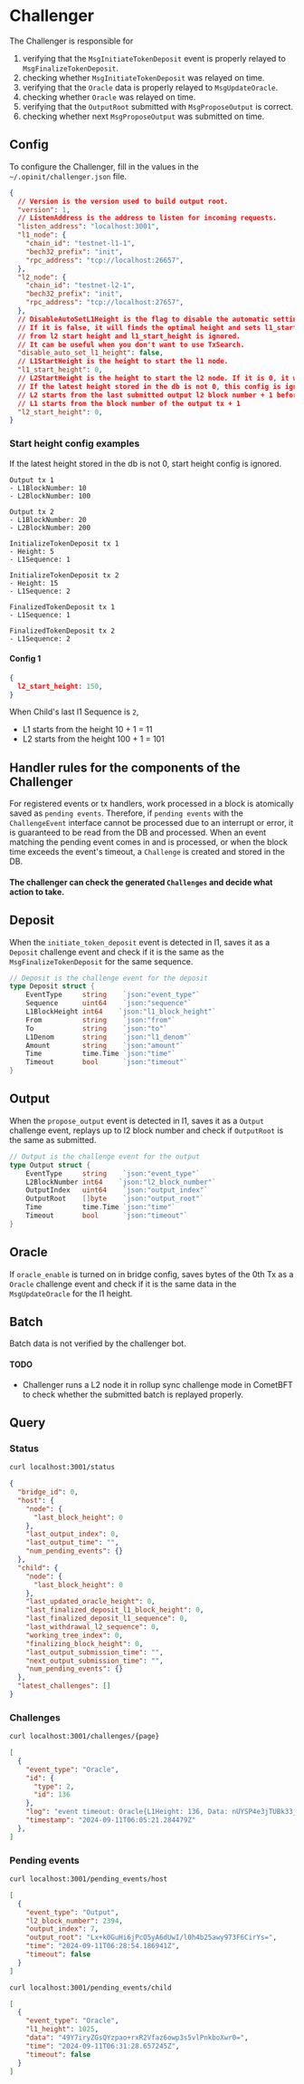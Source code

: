 # Challenger

The Challenger is responsible for 
1. verifying that the `MsgInitiateTokenDeposit` event is properly relayed to `MsgFinalizeTokenDeposit`.
2. checking whether `MsgInitiateTokenDeposit` was relayed on time.
3. verifying that the `Oracle` data is properly relayed to `MsgUpdateOracle`.
4. checking whether `Oracle` was relayed on time.
5. verifying that the `OutputRoot` submitted with `MsgProposeOutput` is correct.
6. checking whether next `MsgProposeOutput` was submitted on time.

## Config

To configure the Challenger, fill in the values in the `~/.opinit/challenger.json` file.

```json
{
  // Version is the version used to build output root.
  "version": 1,
  // ListenAddress is the address to listen for incoming requests.
  "listen_address": "localhost:3001",
  "l1_node": {
    "chain_id": "testnet-l1-1",
    "bech32_prefix": "init",
    "rpc_address": "tcp://localhost:26657",
  },
  "l2_node": {
    "chain_id": "testnet-l2-1",
    "bech32_prefix": "init",
    "rpc_address": "tcp://localhost:27657",
  },
  // DisableAutoSetL1Height is the flag to disable the automatic setting of the l1 height.
  // If it is false, it will finds the optimal height and sets l1_start_height automatically
  // from l2 start height and l1_start_height is ignored.
  // It can be useful when you don't want to use TxSearch.
  "disable_auto_set_l1_height": false,
  // L1StartHeight is the height to start the l1 node.
  "l1_start_height": 0,
  // L2StartHeight is the height to start the l2 node. If it is 0, it will start from the latest height.
  // If the latest height stored in the db is not 0, this config is ignored.
  // L2 starts from the last submitted output l2 block number + 1 before L2StartHeight.
  // L1 starts from the block number of the output tx + 1
  "l2_start_height": 0,
}
```

### Start height config examples
If the latest height stored in the db is not 0, start height config is ignored.

```
Output tx 1 
- L1BlockNumber: 10
- L2BlockNumber: 100

Output tx 2
- L1BlockNumber: 20
- L2BlockNumber: 200

InitializeTokenDeposit tx 1
- Height: 5
- L1Sequence: 1

InitializeTokenDeposit tx 2
- Height: 15
- L1Sequence: 2

FinalizedTokenDeposit tx 1
- L1Sequence: 1

FinalizedTokenDeposit tx 2
- L1Sequence: 2
```

#### Config 1
```json
{
  l2_start_height: 150, 
}
```
When Child's last l1 Sequence is `2`,
- L1 starts from the height 10 + 1 = 11
- L2 starts from the height 100 + 1 = 101


## Handler rules for the components of the Challenger
For registered events or tx handlers, work processed in a block is atomically saved as `pending events`. Therefore, if `pending events` with the `ChallengeEvent` interface cannot be processed due to an interrupt or error, it is guaranteed to be read from the DB and processed. When an event matching the pending event comes in and is processed, or when the block time exceeds the event's timeout, a `Challenge` is created and stored in the DB. 
#### The challenger can check the generated `Challenges` and decide what action to take.

## Deposit
When the `initiate_token_deposit` event is detected in l1, saves it as a `Deposit` challenge event and check if it is the same as the `MsgFinalizeTokenDeposit` for the same sequence.
```go
// Deposit is the challenge event for the deposit
type Deposit struct {
	EventType     string    `json:"event_type"`
	Sequence      uint64    `json:"sequence"`
	L1BlockHeight int64    `json:"l1_block_height"`
	From          string    `json:"from"`
	To            string    `json:"to"`
	L1Denom       string    `json:"l1_denom"`
	Amount        string    `json:"amount"`
	Time          time.Time `json:"time"`
	Timeout       bool      `json:"timeout"`
}
```

## Output
When the `propose_output` event is detected in l1, saves it as a `Output` challenge event, replays up to l2 block number and check if `OutputRoot` is the same as submitted.
```go
// Output is the challenge event for the output
type Output struct {
	EventType     string    `json:"event_type"`
	L2BlockNumber int64    `json:"l2_block_number"`
	OutputIndex   uint64    `json:"output_index"`
	OutputRoot    []byte    `json:"output_root"`
	Time          time.Time `json:"time"`
	Timeout       bool      `json:"timeout"`
}
```

## Oracle
If `oracle_enable` is turned on in bridge config, saves bytes of the 0th Tx as a `Oracle` challenge event and check if it is the same data in the `MsgUpdateOracle` for the l1 height.

## Batch
Batch data is not verified by the challenger bot. 
#### TODO
* Challenger runs a L2 node it in rollup sync challenge mode in CometBFT to check whether the submitted batch is replayed properly.

## Query

### Status
```bash
curl localhost:3001/status
```

```json
{
  "bridge_id": 0,
  "host": {
    "node": {
      "last_block_height": 0
    },
    "last_output_index": 0,
    "last_output_time": "",
    "num_pending_events": {}
  },
  "child": {
    "node": {
      "last_block_height": 0
    },
    "last_updated_oracle_height": 0,
    "last_finalized_deposit_l1_block_height": 0,
    "last_finalized_deposit_l1_sequence": 0,
    "last_withdrawal_l2_sequence": 0,
    "working_tree_index": 0,
    "finalizing_block_height": 0,
    "last_output_submission_time": "",
    "next_output_submission_time": "",
    "num_pending_events": {}
  },
  "latest_challenges": []
}
```

### Challenges
```bash
curl localhost:3001/challenges/{page}
```

```json
[
  {
    "event_type": "Oracle",
    "id": {
      "type": 2,
      "id": 136
    },
    "log": "event timeout: Oracle{L1Height: 136, Data: nUYSP4e3jTUBk33jFSYuWW28U+uTO+g3IO5/iZfbDTo, Time: 2024-09-11 06:01:21.257012 +0000 UTC}",
    "timestamp": "2024-09-11T06:05:21.284479Z"
  },
]
```

### Pending events
```bash
curl localhost:3001/pending_events/host
```

```json
[
  {
    "event_type": "Output",
    "l2_block_number": 2394,
    "output_index": 7,
    "output_root": "Lx+k0GuHi6jPcO5yA6dUwI/l0h4b25awy973F6CirYs=",
    "time": "2024-09-11T06:28:54.186941Z",
    "timeout": false
  }
]
```

```bash
curl localhost:3001/pending_events/child
```

```json
[
  {
    "event_type": "Oracle",
    "l1_height": 1025,
    "data": "49Y7iryZGsQYzpao+rxR2Vfaz6owp3s5vlPnkboXwr0=",
    "time": "2024-09-11T06:31:28.657245Z",
    "timeout": false
  }
]
```